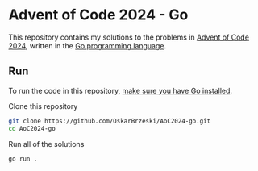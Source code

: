# Advent of Code 2024 - Go

This repository contains my solutions to the problems in
[Advent of Code 2024](https://adventofcode.com/2024),
written in the [Go programming language](https://go.dev/).

## Run

To run the code in this repository,
[make sure you have Go installed](https://go.dev/doc/install).

Clone this repository
```bash
git clone https://github.com/OskarBrzeski/AoC2024-go.git
cd AoC2024-go
```

Run all of the solutions
```bash
go run .
```
